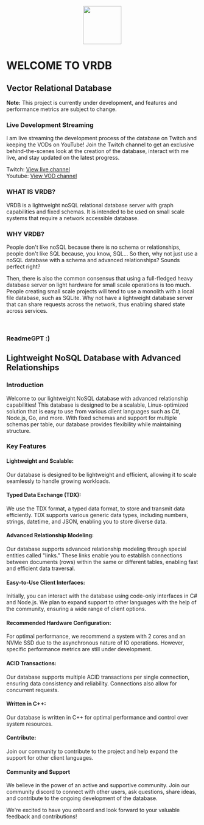 <br/>
<center>
<img src="https://cdn.entitysystems.co/vrdb_logo.png" width="100">
</center>

# WELCOME TO VRDB
## Vector Relational Database
**Note:** This project is currently under development, and features and performance metrics
are subject to change.

### Live Development Streaming
I am live streaming the development process of 
the database on Twitch and keeping the VODs on YouTube! Join the Twitch channel to get an exclusive behind-the-scenes
look at the creation of the database, interact with me live, 
and stay updated on the latest progress.

Twitch: [View live channel](https://www.twitch.tv/khamasito) <br>
Youtube: [View VOD channel](https://www.youtube.com/channel/UC-4lgc6xsNIz-QfokfcVh9w)

### WHAT IS VRDB?

VRDB is a lightweight noSQL relational database server with graph capabilities and fixed schemas.
It is intended to be used on small scale systems that require a network accessible database.

### WHY VRDB?

People don't like noSQL because there is no schema or relationships, people don't like SQL because, you know, SQL...
So then, why not just use a noSQL database with a schema and advanced relationships? Sounds perfect right?

Then, there is also the common consensus that using a full-fledged heavy database server on light hardware for small scale operations is too much.
People creating small scale projects will tend to use a monolith with a local file database, such as SQLite.
Why not have a lightweight database server that can share requests across the network, thus enabling shared state across services.

<br>

### ReadmeGPT :)
## Lightweight NoSQL Database with Advanced Relationships
### Introduction
Welcome to our lightweight NoSQL database with advanced relationship capabilities! 
This database is designed to be a scalable, 
Linux-optimized solution that is easy to use from various client languages such as C#, 
Node.js, Go, and more. With fixed schemas and support for multiple schemas per table, 
our database provides flexibility while maintaining structure.

### Key Features
#### Lightweight and Scalable: 
Our database is designed to be lightweight and efficient, 
allowing it to scale seamlessly to handle growing workloads.

#### Typed Data Exchange (TDX): 
We use the TDX format, a typed data format, 
to store and transmit data efficiently. 
TDX supports various generic data types, including numbers, strings, datetime, and JSON, 
enabling you to store diverse data.

#### Advanced Relationship Modeling: 
Our database supports advanced relationship modeling 
through special entities called "links." These links enable you to establish 
connections between documents (rows) within the same or different tables, 
enabling fast and efficient data traversal.

#### Easy-to-Use Client Interfaces: 
Initially, you can interact with the database using 
code-only interfaces in C# and Node.js. We plan to expand support to other languages 
with the help of the community, ensuring a wide range of client options.

#### Recommended Hardware Configuration: 
For optimal performance, we recommend a system with 
2 cores and an NVMe SSD due to the asynchronous nature of IO operations. 
However, specific performance metrics are still under development.

#### ACID Transactions: 
Our database supports multiple ACID transactions per single connection, 
ensuring data consistency and reliability. Connections also allow for concurrent requests.

#### Written in C++: 
Our database is written in C++ for optimal performance and control over 
system resources.

#### Contribute: 
Join our community to contribute to the project and help expand the support for other client languages.

#### Community and Support
We believe in the power of an active and supportive community. Join our community discord 
to connect with other users, ask questions, share ideas, 
and contribute to the ongoing development of the database.

We're excited to have you onboard and look forward to your valuable feedback 
and contributions!
